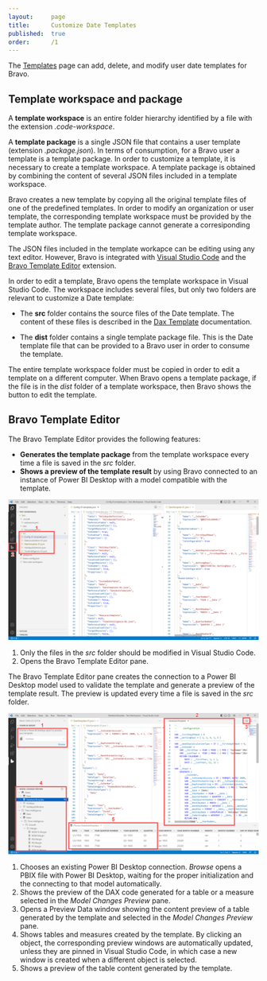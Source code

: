 ```yaml
---
layout:     page
title:      Customize Date Templates
published:  true
order:      /1
---
```


The [Templates](../../configuration/options.md#templates) page can add, delete, and modify user date templates for Bravo.

## Template workspace and package

A **template workspace** is an entire folder hierarchy identified by a file with the extension *.code-workspace*.

A **template package** is a single JSON file that contains a user template (extension *.package.json*). In terms of consumption, for a Bravo user a template is a template package. In order to customize a template, it is necessary to create a template workspace. A template package is obtained by combining the content of several JSON files included in a template workspace.

Bravo creates a new template by copying all the original template files of one of the predefined templates. In order to modify an organization or user template, the corresponding template workspace must be provided by the template author. The template package cannot generate a corresiponding template workspace.

The JSON files included in the template workapce can be editing using any text editor. However, Bravo is integrated with [Visual Studio Code](https://code.visualstudio.com/) and the [Bravo Template Editor](https://marketplace.visualstudio.com/items?itemName=SQLBI.bravo-template-editor) extension. 

In order to edit a template, Bravo opens the template workspace in Visual Studio Code. The workspace includes several files, but only two folders are relevant to customize a Date template:
- The **src** folder contains the source files of the Date template. The content of these files is described in the [Dax Template](https://docs.sqlbi.com/dax-template/) documentation.

- The **dist** folder contains a single template package file. This is the Date template file that can be provided to a Bravo user in order to consume the template.

The entire template workspace folder must be copied in order to edit a template on a different computer. When Bravo opens a template package, if the file is in the *dist* folder of a template workspace, then Bravo shows the button to edit the template.

## Bravo Template Editor

The Bravo Template Editor provides the following features:
- **Generates the template package** from the template workspace every time a file is saved in the *src* folder.
- **Shows a preview of the template result** by using Bravo connected to an instance of Power BI Desktop with a model compatible with the template.

<img src="../../images/customize-date-template-01.png" width="700" class="naked">

1. Only the files in the *src* folder should be modified in Visual Studio Code.
2. Opens the Bravo Template Editor pane.

The Bravo Template Editor pane creates the connection to a Power BI Desktop model used to validate the template and generate a preview of the template result.
The preview is updated every time a file is saved in the *src* folder.

<img src="../../images/customize-date-template-02.png" width="700" class="naked">

1. Chooses an existing Power BI Desktop connection. *Browse* opens a PBIX file with Power BI Desktop, waiting for the proper initialization and the connecting to that model automatically.
2. Shows the preview of the DAX code generated for a table or a measure selected in the *Model Changes Preview* pane.
3. Opens a Preview Data window showing the content preview of a table generated by the template and selected in the *Model Changes Preview* pane.
4. Shows tables and measures created by the template. By clicking an object, the corresponding preview windows are automatically updated, unless they are pinned in Visual Studio Code, in which case a new window is created when a different object is selected.
5. Shows a preview of the table content generated by the template.

